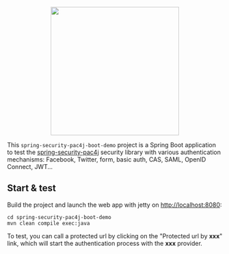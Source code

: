 <p align="center">
  <img src="https://pac4j.github.io/pac4j/img/logo-spring-security.png" width="300" />
</p>

This `spring-security-pac4j-boot-demo` project is a Spring Boot application to test the [spring-security-pac4j](https://github.com/pac4j/spring-security-pac4j) security library with various authentication mechanisms: Facebook, Twitter, form, basic auth, CAS, SAML, OpenID Connect, JWT...

## Start & test

Build the project and launch the web app with jetty on [http://localhost:8080](http://localhost:8080):

    cd spring-security-pac4j-boot-demo
    mvn clean compile exec:java

To test, you can call a protected url by clicking on the "Protected url by **xxx**" link, which will start the authentication process with the **xxx** provider.
